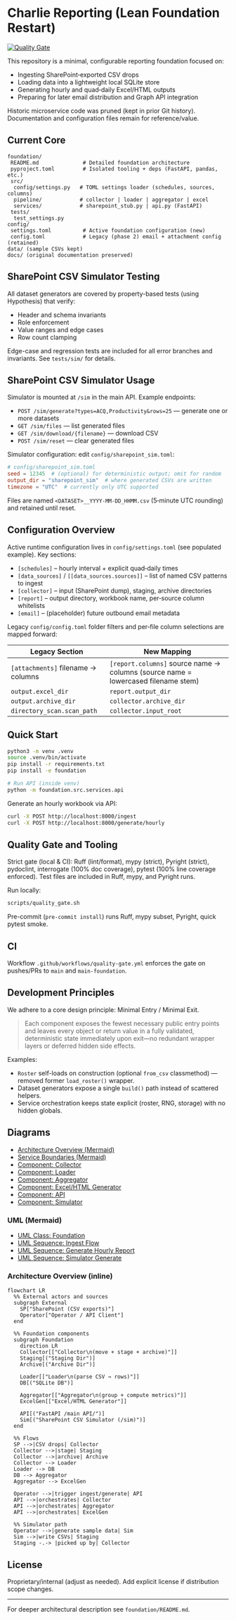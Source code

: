 # Charlie Reporting (Lean Foundation Restart)

[![Quality Gate](https://github.com/jwardwell7077/charlie-reporting/actions/workflows/quality-gate.yml/badge.svg)](https://github.com/jwardwell7077/charlie-reporting/actions/workflows/quality-gate.yml)

This repository is a minimal, configurable reporting foundation focused on:

* Ingesting SharePoint‑exported CSV drops
* Loading data into a lightweight local SQLite store
* Generating hourly and quad‑daily Excel/HTML outputs
* Preparing for later email distribution and Graph API integration

Historic microservice code was pruned (kept in prior Git history). Documentation and configuration files remain for reference/value.

## Current Core

```text
foundation/
 README.md              # Detailed foundation architecture
 pyproject.toml         # Isolated tooling + deps (FastAPI, pandas, etc.)
 src/
  config/settings.py   # TOML settings loader (schedules, sources, columns)
  pipeline/            # collector | loader | aggregator | excel
  services/            # sharepoint_stub.py | api.py (FastAPI)
 tests/
  test_settings.py
config/
 settings.toml          # Active foundation configuration (new)
 config.toml            # Legacy (phase 2) email + attachment config (retained)
data/ (sample CSVs kept)
docs/ (original documentation preserved)
```

## SharePoint CSV Simulator Testing

All dataset generators are covered by property-based tests (using Hypothesis) that verify:

* Header and schema invariants
* Role enforcement
* Value ranges and edge cases
* Row count clamping

Edge-case and regression tests are included for all error branches and invariants. See `tests/sim/` for details.

## SharePoint CSV Simulator Usage

Simulator is mounted at `/sim` in the main API. Example endpoints:

* `POST /sim/generate?types=ACQ,Productivity&rows=25` — generate one or more datasets
* `GET /sim/files` — list generated files
* `GET /sim/download/{filename}` — download CSV
* `POST /sim/reset` — clear generated files

Simulator configuration: edit `config/sharepoint_sim.toml`:

```toml
# config/sharepoint_sim.toml
seed = 12345  # (optional) for deterministic output; omit for random
output_dir = "sharepoint_sim"  # where generated CSVs are written
timezone = "UTC"  # currently only UTC supported
```

Files are named `<DATASET>__YYYY-MM-DD_HHMM.csv` (5‑minute UTC rounding) and retained until reset.

## Configuration Overview

Active runtime configuration lives in `config/settings.toml` (see populated example). Key sections:

* `[schedules]` – hourly interval + explicit quad‑daily times
* `[data_sources]` / `[[data_sources.sources]]` – list of named CSV patterns to ingest
* `[collector]` – input (SharePoint dump), staging, archive directories
* `[report]` – output directory, workbook name, per‑source column whitelists
* `[email]` – (placeholder) future outbound email metadata

Legacy `config/config.toml` folder filters and per‑file column selections are mapped forward:

| Legacy Section | New Mapping |
|----------------|-------------|
| `[attachments]` filename → columns | `[report.columns]` source name → columns (source name = lowercased filename stem) |
| `output.excel_dir` | `report.output_dir` |
| `output.archive_dir` | `collector.archive_dir` |
| `directory_scan.scan_path` | `collector.input_root` |

## Quick Start

```bash
python3 -m venv .venv
source .venv/bin/activate
pip install -r requirements.txt
pip install -e foundation

# Run API (inside venv)
python -m foundation.src.services.api
```

Generate an hourly workbook via API:

```bash
curl -X POST http://localhost:8000/ingest
curl -X POST http://localhost:8000/generate/hourly
```

## Quality Gate and Tooling

Strict gate (local & CI): Ruff (lint/format), mypy (strict), Pyright (strict), pydoclint, interrogate (100% doc coverage), pytest (100% line coverage enforced). Test files are included in Ruff, mypy, and Pyright runs.

Run locally:

```bash
scripts/quality_gate.sh
```

Pre-commit (`pre-commit install`) runs Ruff, mypy subset, Pyright, quick pytest smoke.

## CI

Workflow `.github/workflows/quality-gate.yml` enforces the gate on pushes/PRs to `main` and `main-foundation`.

## Development Principles

We adhere to a core design principle: Minimal Entry / Minimal Exit.

> Each component exposes the fewest necessary public entry points and leaves every object or return value in a fully validated, deterministic state immediately upon exit—no redundant wrapper layers or deferred hidden side effects.

Examples:

* `Roster` self-loads on construction (optional `from_csv` classmethod) — removed former `load_roster()` wrapper.
* Dataset generators expose a single `build()` path instead of scattered helpers.
* Service orchestration keeps state explicit (roster, RNG, storage) with no hidden globals.

## Diagrams

* [Architecture Overview (Mermaid)](docs/architecture/diagrams/architecture-overview.md)
* [Service Boundaries (Mermaid)](docs/architecture/diagrams/service-boundaries.md)
* [Component: Collector](docs/architecture/diagrams/component-collector.md)
* [Component: Loader](docs/architecture/diagrams/component-loader.md)
* [Component: Aggregator](docs/architecture/diagrams/component-aggregator.md)
* [Component: Excel/HTML Generator](docs/architecture/diagrams/component-excel.md)
* [Component: API](docs/architecture/diagrams/component-api.md)
* [Component: Simulator](docs/architecture/diagrams/component-simulator.md)

### UML (Mermaid)

* [UML Class: Foundation](docs/architecture/diagrams/uml/class-foundation.md)
* [UML Sequence: Ingest Flow](docs/architecture/diagrams/uml/sequence-ingest.md)
* [UML Sequence: Generate Hourly Report](docs/architecture/diagrams/uml/sequence-generate-hourly.md)
* [UML Sequence: Simulator Generate](docs/architecture/diagrams/uml/sequence-simulator-generate.md)

### Architecture Overview (inline)

```mermaid
flowchart LR
  %% External actors and sources
  subgraph External
    SP["SharePoint (CSV exports)"]
    Operator["Operator / API Client"]
  end

  %% Foundation components
  subgraph Foundation
    direction LR
    Collector[["Collector\n(move + stage + archive)"]]
    Staging[("Staging Dir")]
    Archive[("Archive Dir")]

    Loader[["Loader\n(parse CSV → rows)"]]
    DB[("SQLite DB")]

    Aggregator[["Aggregator\n(group + compute metrics)"]]
    ExcelGen[["Excel/HTML Generator"]]

    API[("FastAPI /main API/")]
    Sim[("SharePoint CSV Simulator (/sim)")]
  end

  %% Flows
  SP -->|CSV drops| Collector
  Collector -->|stage| Staging
  Collector -->|archive| Archive
  Collector --> Loader
  Loader --> DB
  DB --> Aggregator
  Aggregator --> ExcelGen

  Operator -->|trigger ingest/generate| API
  API -->|orchestrates| Collector
  API -->|orchestrates| Aggregator
  API -->|orchestrates| ExcelGen

  %% Simulator path
  Operator -->|generate sample data| Sim
  Sim -->|write CSVs| Staging
  Staging -.-> |picked up by| Collector
```

## License

Proprietary/internal (adjust as needed). Add explicit license if distribution scope changes.

---
For deeper architectural description see `foundation/README.md`.
